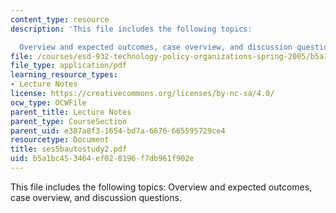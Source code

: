 ```yaml
---
content_type: resource
description: 'This file includes the following topics:

  Overview and expected outcomes, case overview, and discussion questions.'
file: /courses/esd-932-technology-policy-organizations-spring-2005/b5a1bc453464ef028196f7db961f902e_ses5bautostudy2.pdf
file_type: application/pdf
learning_resource_types:
- Lecture Notes
license: https://creativecommons.org/licenses/by-nc-sa/4.0/
ocw_type: OCWFile
parent_title: Lecture Notes
parent_type: CourseSection
parent_uid: e387a8f3-1654-bd7a-6676-665595729ce4
resourcetype: Document
title: ses5bautostudy2.pdf
uid: b5a1bc45-3464-ef02-8196-f7db961f902e
---
```

This file includes the following topics:
Overview and expected outcomes, case overview, and discussion questions.